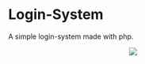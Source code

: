# Login-System
A simple login-system made with php.

<p align="center">
  <a href="https://loginsysteminphp.herokuapp.com/">
    <img src="https://user-images.githubusercontent.com/88069082/149381617-c7ef5e20-19a4-433f-b7b7-e2efc71ca787.png"/>
  </a>
</p>
